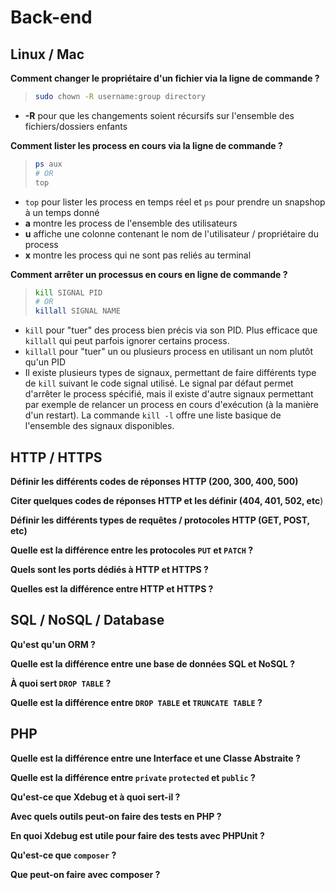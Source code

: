 # Back-end

## Linux / Mac 

**Comment changer le propriétaire d'un fichier via la ligne de commande ?**

> ```bash
> sudo chown -R username:group directory
> ```
- **-R** pour que les changements soient récursifs sur l'ensemble des fichiers/dossiers enfants

**Comment lister les process en cours via la ligne de commande ?**
> ```bash
> ps aux
> # OR
> top
> ```

- `top` pour lister les process en temps réel et `ps` pour prendre un snapshop à un temps donné
- **a** montre les process de l'ensemble des utilisateurs
- **u** affiche une colonne contenant le nom de l'utilisateur / propriétaire du process
- **x** montre les process qui ne sont pas reliés au terminal

**Comment arrêter un processus en cours en ligne de commande ?**

> ```bash
> kill SIGNAL PID
> # OR
> killall SIGNAL NAME
> ```

- `kill` pour "tuer" des process bien précis via son PID. Plus efficace que `killall` qui peut parfois ignorer certains process.
- `killall` pour "tuer" un ou plusieurs process en utilisant un nom plutôt qu'un PID
- Il existe plusieurs types de signaux, permettant de faire différents type de `kill` suivant le code signal utilisé. Le signal par défaut permet d'arrêter le process spécifié, mais il existe d'autre signaux permettant par exemple de relancer un process en cours d'exécution (à la manière d'un restart). La commande `kill -l` offre une liste basique de l'ensemble des signaux disponibles.

## HTTP / HTTPS

**Définir les différents codes de réponses HTTP (200, 300, 400, 500)**

**Citer quelques codes de réponses HTTP et les définir (404, 401, 502, etc**)

**Définir les différents types de requêtes / protocoles HTTP (GET, POST, etc)**

**Quelle est la différence entre les protocoles `PUT` et `PATCH` ?**

**Quels sont les ports dédiés à HTTP et HTTPS ?**

**Quelles est la différence entre HTTP et HTTPS ?**

## SQL / NoSQL / Database

**Qu'est qu'un ORM ?**

**Quelle est la différence entre une base de données SQL et NoSQL ?**

**À quoi sert `DROP TABLE` ?**

**Quelle est la différence entre `DROP TABLE` et `TRUNCATE TABLE` ?**

## PHP

**Quelle est la différence entre une Interface et une Classe Abstraite ?**

**Quelle est la différence entre `private` `protected` et `public` ?**

**Qu'est-ce que Xdebug et à quoi sert-il ?**

**Avec quels outils peut-on faire des tests en PHP ?**

**En quoi Xdebug est utile pour faire des tests avec PHPUnit ?**

**Qu'est-ce que `composer` ?**

**Que peut-on faire avec composer ?**